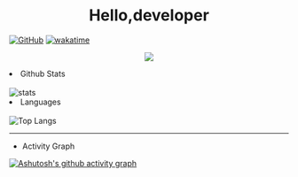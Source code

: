 # <div align='center' >Hello,developer</div>

[![GitHub](https://img.shields.io/badge/dynamic/json?url=https%3A%2F%2Fapi.swo.moe%2Fstats%2Fgithub%2FFree-Aaron-Li&query=count&color=181717&label=GitHub&labelColor=282c34&logo=github&suffix=+follows&cacheSeconds=3600)](https://github.com/Free-Aaron-Li)  [![wakatime](https://wakatime.com/badge/user/fe40087f-8eae-48dc-9950-ad0633db1591.svg)](https://wakatime.com/@fe40087f-8eae-48dc-9950-ad0633db1591) 

<p align="center">
  <img src="https://readme-typing-svg.demolab.com/?lines=你好!+开发者;Hello!+developer&font=Fira%20Code&center=true&width=380&height=50&duration=4000&pause=1000">
</p>

<li>Github Stats</li>
<br>
<picture>
<source 
  srcset="https://github-readme-stats.vercel.app/api?username=free-aaron-li&show_icons=true&theme=dark"
  media="(prefers-color-scheme: dark)"
/>
<source
  srcset="https://github-readme-stats.vercel.app/api?username=free-aaron-li&show_icons=true"
  media="(prefers-color-scheme: light), (prefers-color-scheme: no-preference)"
/>
<img src="https://github-readme-stats.vercel.app/api?username=free-aaron-li&show_icons=true"  alt="stats"/>
</picture>

<li>Languages</li>
<br>
<img src="https://camo.githubusercontent.com/22839d58a5198cf8a83ecd6b9fae17af8f8d5f0ce3d5e37f8cb7ff6a40048396/68747470733a2f2f6769746875622d726561646d652d73746174732e76657263656c2e6170702f6170692f746f702d6c616e67732f3f757365726e616d653d667265652d6161726f6e2d6c69" alt="Top Langs" data-canonical-src="https://github-readme-stats.vercel.app/api/top-langs/?username=free-aaron-li" style="max-width: 100%;">

---

- Activity Graph

[![Ashutosh's github activity graph](https://github-readme-activity-graph.cyclic.app/graph?username=free-aaron-li&theme=github-compact)](https://github.com/ashutosh00710/github-readme-activity-graph)

